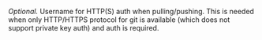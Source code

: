 *Optional.* Username for HTTP(S) auth when pulling/pushing.
This is needed when only HTTP/HTTPS protocol for git is available (which does not support private key auth) and auth is required.
